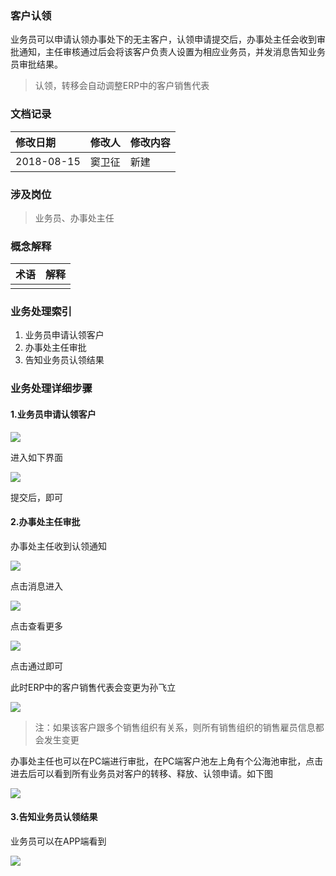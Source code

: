 ### 客户认领

业务员可以申请认领办事处下的无主客户，认领申请提交后，办事处主任会收到审批通知，主任审核通过后会将该客户负责人设置为相应业务员，并发消息告知业务员审批结果。

> 认领，转移会自动调整ERP中的客户销售代表

### 文档记录

| 修改日期 | 修改人 | 修改内容 |
| :--- | :--- | :--- |
| 2018-08-15 | 窦卫征 | 新建 |

### 涉及岗位

> 业务员、办事处主任

### 概念解释

| 术语 | 解释 |
| :--- | :--- |
|  |  |

### 业务处理索引

1. 业务员申请认领客户
2. 办事处主任审批
3. 告知业务员认领结果

### 业务处理详细步骤

#### 1.业务员申请认领客户

![](/assets/ywyrlkh.png)

进入如下界面

![](/assets/rlsqtx.png)

提交后，即可

#### 2.办事处主任审批

办事处主任收到认领通知

![](/assets/bscsprlsq.png)

点击消息进入

![](/assets/rlxxzw.png)

点击查看更多

![](/assets/sprlsq.png)

点击通过即可

此时ERP中的客户销售代表会变更为孙飞立

![](/assets/erpbgfzr.png)

> 注：如果该客户跟多个销售组织有关系，则所有销售组织的销售雇员信息都会发生变更

办事处主任也可以在PC端进行审批，在PC端客户池左上角有个公海池审批，点击进去后可以看到所有业务员对客户的转移、释放、认领申请。如下图

![](/assets/ghcsfsq.png)

#### 3.告知业务员认领结果

业务员可以在APP端看到

![](/assets/rltz.png)

